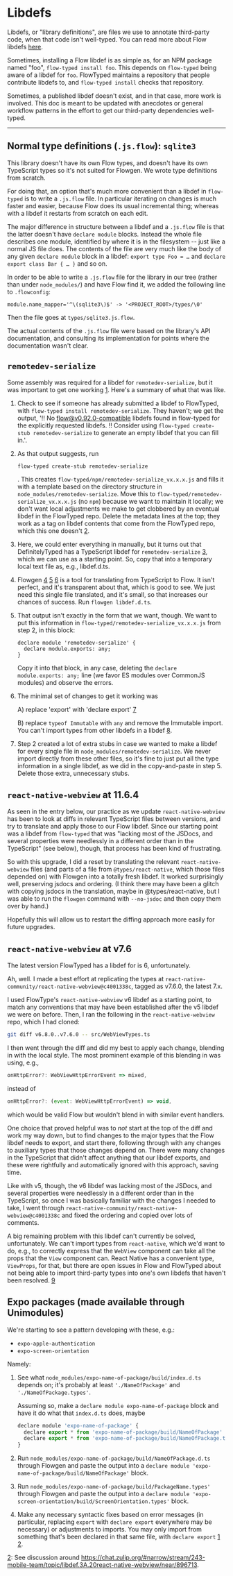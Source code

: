 # Libdefs

Libdefs, or "library definitions", are files we use to annotate
third-party code, when that code isn't well-typed. You can read more
about Flow libdefs [here](https://flow.org/en/docs/libdefs/).

Sometimes, installing a Flow libdef is as simple as, for an NPM
package named "foo", `flow-typed install foo`. This depends on
`flow-typed` being aware of a libdef for `foo`. FlowTyped maintains a
repository that people contribute libdefs to, and `flow-typed install`
checks that repository.

Sometimes, a published libdef doesn't exist, and in that case, more
work is involved. This doc is meant to be updated with anecdotes or
general workflow patterns in the effort to get our third-party
dependencies well-typed.

-----

## Normal type definitions (`.js.flow`): `sqlite3`

This library doesn't have its own Flow types, and doesn't have its own
TypeScript types so it's not suited for Flowgen.  We wrote type
definitions from scratch.

For doing that, an option that's much more convenient than a libdef in
`flow-typed` is to write a `.js.flow` file.  In particular iterating
on changes is much faster and easier, because Flow does its usual
incremental thing; whereas with a libdef it restarts from scratch on
each edit.

The major difference in structure between a libdef and a `.js.flow`
file is that the latter doesn't have `declare module` blocks.
Instead the whole file describes one module, identified by where it is
in the filesystem -- just like a normal JS file does.  The contents of
the file are very much like the body of any given `declare module`
block in a libdef: `export type Foo = …` and `declare export class
Bar { … }` and so on.

In order to be able to write a `.js.flow` file for the library in our
tree (rather than under `node_modules/`) and have Flow find it, we
added the following line to `.flowconfig`:

    module.name_mapper='^\(sqlite3\)$' -> '<PROJECT_ROOT>/types/\0'

Then the file goes at `types/sqlite3.js.flow`.

The actual contents of the `.js.flow` file were based on the library's
API documentation, and consulting its implementation for points where
the documentation wasn't clear.


## `remotedev-serialize`

Some assembly was required for a libdef for `remotedev-serialize`, but
it was important to get one working [1]. Here's a summary of what that
was like.

1. Check to see if someone has already submitted a libdef to
   FlowTyped, with `flow-typed install remotedev-serialize`. They
   haven't; we get the output, '!! No flow@v0.92.0-compatible libdefs
   found in flow-typed for the explicitly requested libdefs. !!
   Consider using `flow-typed create-stub remotedev-serialize` to
   generate an empty libdef that you can fill in.'.

2. As that output suggests, run

   `flow-typed create-stub remotedev-serialize`

   . This creates `flow-typed/npm/remotedev-serialize_vx.x.x.js` and
   fills it with a template based on the directory structure in
   `node_modules/remotedev-serialize`. Move this to
   `flow-typed/remotedev-serialize_vx.x.x.js` (no `npm`) because we
   want to maintain it locally; we don't want local adjustments we
   make to get clobbered by an eventual libdef in the FlowTyped repo.
   Delete the metadata lines at the top; they work as a tag on libdef
   contents that come from the FlowTyped repo, which this one doesn't
   [2].

3. Here, we could enter everything in manually, but it turns out that
   DefinitelyTyped has a TypeScript libdef for `remotedev-serialize`
   [3], which we can use as a starting point. So, copy that into a
   temporary local text file as, e.g., libdef.d.ts.

4. Flowgen [4] [5] [6] is a tool for translating from TypeScript to
   Flow. It isn't perfect, and it's transparent about that, which is
   good to see. We just need this single file translated, and it's
   small, so that increases our chances of success. Run `flowgen
   libdef.d.ts`.

5. That output isn't exactly in the form that we want, though. We want
   to put this information in
   `flow-typed/remotedev-serialize_vx.x.x.js` from step 2, in this
   block:

   ```
   declare module 'remotedev-serialize' {
     declare module.exports: any;
   }
   ```

   Copy it into that block, in any case, deleting the `declare
   module.exports: any;` line (we favor ES modules over CommonJS
   modules) and observe the errors.

6. The minimal set of changes to get it working was

   A) replace 'export' with 'declare export' [7]

   B) replace `typeof Immutable` with `any` and remove the Immutable
      import. You can't import types from other libdefs in a libdef
      [8].

7. Step 2 created a lot of extra stubs in case we wanted to make a
   libdef for every single file in `node_modules/remotedev-serialize`.
   We never import directly from these other files, so it's fine to
   just put all the type information in a single libdef, as we did in
   the copy-and-paste in step 5. Delete those extra, unnecessary
   stubs.

[1]: https://flow.org/en/docs/libdefs/#toc-general-best-practices
[2]: https://chat.zulip.org/#narrow/stream/243-mobile-team/topic/Android.20build.3A.20unimodules/near/859855
[3]: https://github.com/DefinitelyTyped/DefinitelyTyped/blob/55ebcedca/types/remotedev-serialize/index.d.ts.
[4]: https://github.com/joarwilk/flowgen
[5]: https://github.com/zulip/zulip-mobile/issues/3458#issuecomment-542870835
[6]: https://chat.zulip.org/#narrow/stream/243-mobile-team/topic/Android.20build.3A.20unimodules/near/845802
[7]: https://flow.org/en/docs/libdefs/creation/
[8]: https://github.com/flow-typed/flow-typed/blob/master/CONTRIBUTING.md#dont-import-types-from-other-libdefs

## `react-native-webview` at 11.6.4

As seen in the entry below, our practice as we update `react-native-webview`
has been to look at diffs in relevant TypeScript files between versions, and
try to translate and apply those to our Flow libdef. Since our starting
point was a libdef from `flow-typed` that was "lacking most of the JSDocs,
and several properties were needlessly in a different order than in the
TypeScript" (see below), though, that process has been kind of frustrating.

So with this upgrade, I did a reset by translating the relevant
`react-native-webview` files (and parts of a file from
`@types/react-native`, which those files depended on) with Flowgen into a
totally fresh libdef. It worked surprisingly well, preserving jsdocs and
ordering. (I think there may have been a glitch with copying jsdocs in the
translation, maybe in @types/react-native, but I was able to run the
`flowgen` command with `--no-jsdoc` and then copy them over by hand.)

Hopefully this will allow us to restart the diffing approach more easily for
future upgrades.

## `react-native-webview` at v7.6

The latest version FlowTyped has a libdef for is 6, unfortunately.

Ah, well. I made a best effort at replicating the types at
`react-native-community/react-native-webview@c4001338c`, tagged as
v7.6.0, the latest 7.x.

I used FlowType's `react-native-webview` v6 libdef as a starting
point, to match any conventions that may have been established after
the v5 libdef we were on before. Then, I ran the following in the
`react-native-webview` repo, which I had cloned:

```bash
git diff v6.8.0..v7.6.0 -- src/WebViewTypes.ts
```

I then went through the diff and did my best to apply each change,
blending in with the local style. The most prominent example of this
blending in was using, e.g.,

```javascript
onHttpError?: WebViewHttpErrorEvent => mixed,
```

instead of

```javascript
onHttpError?: (event: WebViewHttpErrorEvent) => void,
```

which would be valid Flow but wouldn't blend in with similar event
handlers.

One choice that proved helpful was to *not* start at the top of the
diff and work my way down, but to find changes to the major types
that the Flow libdef needs to export, and start there, following
through with any changes to auxiliary types that those changes
depend on. There were many changes in the TypeScript that didn't
affect anything that our libdef exports, and these were rightfully
and automatically ignored with this approach, saving time.

Like with v5, though, the v6 libdef was lacking most of the JSDocs,
and several properties were needlessly in a different order than in
the TypeScript, so once I was basically familiar with the changes I
needed to take, I went through
`react-native-community/react-native-webview@c4001338c` and fixed
the ordering and copied over lots of comments.

A big remaining problem with this libdef can't currently be solved,
unfortunately. We can't import types from `react-native`, which we'd
want to do, e.g., to correctly express that the `WebView` component
can take all the props that the `View` component can. React Native has
a convenient type, `ViewProps`, for that, but there are open issues in
Flow and FlowTyped about not being able to import third-party types
into one's own libdefs that haven't been resolved. [9]

[9]: https://github.com/zulip/zulip-mobile/issues/3458#issuecomment-639859987

## Expo packages (made available through Unimodules)

We're starting to see a pattern developing with these, e.g.:

- `expo-apple-authentication`
- `expo-screen-orientation`

Namely:

1. See what `node_modules/expo-name-of-package/build/index.d.ts`
   depends on; it's probably at least `'./NameOfPackage'` and
   `'./NameOfPackage.types'`.

   Assuming so, make a `declare module expo-name-of-package` block and
   have it do what that `index.d.ts` does, maybe

   ```javascript
   declare module 'expo-name-of-package' {
     declare export * from 'expo-name-of-package/build/NameOfPackage'
     declare export * from 'expo-name-of-package/build/NameOfPackage.types'
   }
   ```

2. Run `node_modules/expo-name-of-package/build/NameOfPackage.d.ts`
   through Flowgen and paste the output into a
   `declare module 'expo-name-of-package/build/NameOfPackage'`
   block.
2. Run `node_modules/expo-name-of-package/build/PackageName.types'`
   through Flowgen and paste the output into a
   `declare module 'expo-screen-orientation/build/ScreenOrientation.types'`
   block.
3. Make any necessary syntactic fixes based on error messages (in
   particular, replacing `export` with `declare export` everywhere may
   be necessary) or adjustments to imports. You may only import from
   something that's been declared in that same file, with
   `declare export` [1] [2].

[1]: https://github.com/flow-typed/flow-typed/blob/master/CONTRIBUTING.md#dont-import-types-from-other-libdefs
[2]: See discussion around https://chat.zulip.org/#narrow/stream/243-mobile-team/topic/libdef.3A.20react-native-webview/near/896713.
